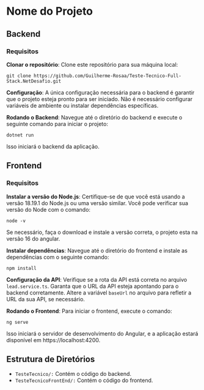 # Nome do Projeto

## Backend
### Requisitos

**Clonar o repositório**: Clone este repositório para sua máquina local:

	git clone https://github.com/Guilherme-Rosaa/Teste-Tecnico-Full-Stack.NetDesafio.git

**Configuração**: A única configuração necessária para o backend é garantir que o projeto esteja pronto para ser iniciado. Não é necessário configurar variáveis de ambiente ou instalar dependências específicas.

**Rodando o Backend**: Navegue até o diretório do backend e execute o seguinte comando para iniciar o projeto:

    dotnet run

Isso iniciará o backend da aplicação.

## Frontend
### Requisitos

**Instalar a versão do Node.js**: Certifique-se de que você está usando a versão 18.19.1 do Node.js ou uma versão similar. Você pode verificar sua versão do Node com o comando:

	node -v

Se necessário, faça o download e instale a versão correta, o projeto esta na versão 16 do angular.

**Instalar dependências**: Navegue até o diretório do frontend e instale as dependências com o seguinte comando:

	npm install

**Configuração da API**: Verifique se a rota da API está correta no arquivo `lead.service.ts`. Garanta que o URL da API esteja apontando para o backend corretamente. Altere a variável `baseUrl` no arquivo para refletir a URL da sua API, se necessário.

**Rodando o Frontend**: Para iniciar o frontend, execute o comando:

    ng serve

Isso iniciará o servidor de desenvolvimento do Angular, e a aplicação estará disponível em https://localhost:4200.

## Estrutura de Diretórios

- `TesteTecnico/:` Contém o código do backend.
- `TesteTecnicoFrontEnd/:` Contém o código do frontend.
